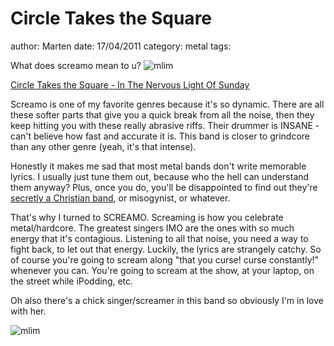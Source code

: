 # Circle Takes the Square
author: Marten
date: 17/04/2011
category: metal
tags: 

What does screamo mean to u?
![mlim](/content/images/ctts-band.jpg "Circle Takes The Square live")

[Circle Takes the Square - In The Nervous Light Of Sunday](../static/mp3/04-in-the-nervous-light-of-sunday.mp3)

Screamo is one of my favorite genres because it's so dynamic. There are all these softer parts that give you a quick break from all the noise, then they keep hitting you with these really abrasive riffs. Their drummer is INSANE - can't believe how fast and accurate it is. This band is closer to grindcore than any other genre (yeah, it's that intense).

Honestly it makes me sad that most metal bands don't write memorable lyrics. I usually just tune them out, because who the hell can understand them anyway? Plus, once you do, you'll be disappointed to find out they're [secretly a Christian band](http://en.wikipedia.org/wiki/Solid_State_Records), or misogynist, or whatever.

That's why I turned to SCREAMO. Screaming is how you celebrate metal/hardcore. The greatest singers IMO are the ones with so much energy that it's contagious. Listening to all that noise, you need a way to fight back, to let out that energy.  Luckily, the lyrics are strangely catchy. So of course you're going to scream along "that you curse! curse constantly!" whenever you can. You're going to scream at the show, at your laptop, on the street while iPodding, etc.

Oh also there's a chick singer/screamer in this band so obviously I'm in love with her.

![mlim](/content/images/ctts-hot.jpg "marry me plz")
